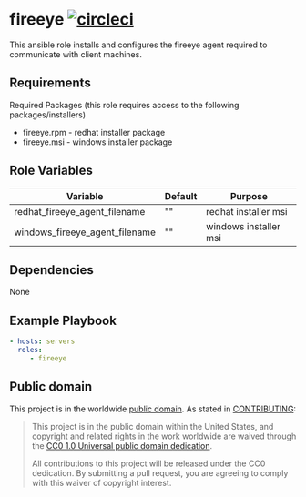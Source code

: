 fireeye [![circleci](https://circleci.com/gh/GSA/ansible-fireeye.svg?style=svg)](https://circleci.com/gh/GSA/ansible-fireeye)
=========

This ansible role installs and configures the fireeye agent required to communicate with client machines.

Requirements
------------

Required Packages (this role requires access to the following packages/installers)
- fireeye.rpm - redhat installer package
- fireeye.msi - windows installer package

Role Variables
--------------

| Variable | Default | Purpose |
| ------ | ------ | ------ |
| redhat_fireeye_agent_filename | "" | redhat installer msi |
| windows_fireeye_agent_filename | "" | windows installer msi |

Dependencies
------------

None

Example Playbook
----------------

```yaml
- hosts: servers
  roles:
     - fireeye
```

Public domain
-------------

This project is in the worldwide [public domain](LICENSE.md). As stated in [CONTRIBUTING](CONTRIBUTING.md):

> This project is in the public domain within the United States, and copyright and related rights in the work worldwide are waived through the [CC0 1.0 Universal public domain dedication](https://creativecommons.org/publicdomain/zero/1.0/).
>
> All contributions to this project will be released under the CC0 dedication. By submitting a pull request, you are agreeing to comply with this waiver of copyright interest.

